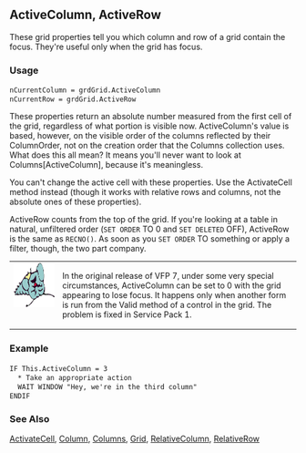 ## ActiveColumn, ActiveRow

These grid properties tell you which column and row of a grid contain the focus. They're useful only when the grid has focus.

### Usage

```foxpro
nCurrentColumn = grdGrid.ActiveColumn
nCurrentRow = grdGrid.ActiveRow
```

These properties return an absolute number measured from the first cell of the grid, regardless of what portion is visible now. ActiveColumn's value is based, however, on the visible order of the columns reflected by their ColumnOrder, not on the creation order that the Columns collection uses. What does this all mean? It means you'll never want to look at Columns[ActiveColumn], because it's meaningless.

You can't change the active cell with these properties. Use the ActivateCell method instead (though it works with relative rows and columns, not the absolute ones of these properties).

ActiveRow counts from the top of the grid. If you're looking at a table in natural, unfiltered order (`SET ORDER` TO 0 and `SET DELETED` OFF), ActiveRow is the same as `RECNO()`. As soon as you `SET ORDER` TO something or apply a filter, though, the two part company.

<table>
<tr>
  <td width="17%" valign="top">
<img width="95" height="78" src="fixbug1.gif">
  </td>
  <td width="83%">
  <p>In the original release of VFP 7, under some very special circumstances, ActiveColumn can be set to 0 with the grid appearing to lose focus. It happens only when another form is run from the Valid method of a control in the grid. The problem is fixed in Service Pack 1.</p>
  </td>
 </tr>
</table>

### Example

```foxpro
IF This.ActiveColumn = 3
  * Take an appropriate action
  WAIT WINDOW "Hey, we're in the third column"
ENDIF
```
### See Also

[ActivateCell](s4g472.md), [Column](s4g488.md), [Columns](s4g467.md), [Grid](s4g488.md), [RelativeColumn](s4g531.md), [RelativeRow](s4g531.md)